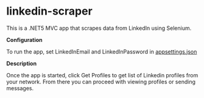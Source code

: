 # linkedin-scraper
This is a .NET5 MVC app that scrapes data from LinkedIn using Selenium.

**Configuration**

To run the app, set LinkedInEmail and LinkedInPassword in [appsettings.json](https://github.com/ivoMK/linkedin-scraper/blob/main/LinkedInScraper/LinkedInScraper/appsettings.json)


**Description**

Once the app is started, click Get Profiles to get list of Linkedin profiles from your network. From there you can proceed with viewing profiles or sending messages.
